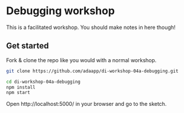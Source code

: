 # Debugging workshop

This is a facilitated workshop. You should make notes in here though!

## Get started

Fork & clone the repo like you would with a normal workshop.

```sh
git clone https://github.com/adaapp/di-workshop-04a-debugging.git

cd di-workshop-04a-debugging
npm install
npm start
```

Open http://localhost:5000/ in your browser and go to the sketch.
